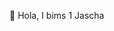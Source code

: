 👋 Hola, I bims 1 Jascha

<!---
JaschaScholz/JaschaScholz is a ✨ special ✨ repository because its `README.md` (this file) appears on your GitHub profile.
You can click the Preview link to take a look at your changes.
--->

